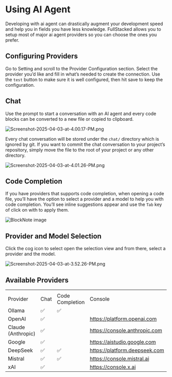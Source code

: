 # Using AI Agent

Developing with ai agent can drastically augment your development speed and help you in fields you have less knowledge. FullStacked allows you to setup most of major ai agent providers so you can choose the ones you prefer.

## Configuring Providers

Go to Setting and scroll to the Provider Configuration section. Select the provider you’d like and fill in what’s needed to create the connection. Use the `test` button to make sure it is well configured, then hit save to keep the configuration.

## Chat

Use the prompt to start a conversation with an AI agent and every code blocks can be converted to a new file or copied to clipboard.

![Screenshot-2025-04-03-at-4.00.17-PM.png](https://files.fullstacked.org/Screenshot-2025-04-03-at-4.00.17-PM.png)

Every chat conversation will be stored under the `chat/` directory which is ignored by git. If you want to commit the chat conversation to your project’s repository, simply move the file to the root of your project or any other directory.

![Screenshot-2025-04-03-at-4.01.26-PM.png](https://files.fullstacked.org/Screenshot-2025-04-03-at-4.01.26-PM.png)

## Code Completion

If you have providers that supports code completion, when opening a code file, you’ll have the option to select a provider and a model to help you with code completion. You’ll see inline suggestions appear and use the `Tab` key of click on with to apply them.

![BlockNote image](https://files.fullstacked.org/Screenshot-2025-04-03-at-4.01.00-PM.png)

## Provider and Model Selection

Click the cog icon to select open the selection view and from there, select a provider and the model.

![Screenshot-2025-04-03-at-3.52.26-PM.png](https://files.fullstacked.org/Screenshot-2025-04-03-at-3.52.26-PM.png)

## Available Providers

|                    |      |                 |                                 |
| ------------------ | ---- | --------------- | ------------------------------- |
|                    |      |                 |                                 |
| Provider           | Chat | Code Completion | Console                         |
| Ollama             | ✅    | ✅               |                                 |
| OpenAI             | ✅    |                 | <https://platform.openai.com>   |
| Claude (Anthropic) | ✅    |                 | <https://console.anthropic.com> |
| Google             | ✅    |                 | <https://aistudio.google.com>   |
| DeepSeek           | ✅    | ✅               | <https://platform.deepseek.com> |
| Mistral            | ✅    | ✅               | <https://console.mistral.ai>    |
| xAI                | ✅    |                 | <https://console.x.ai>          |
